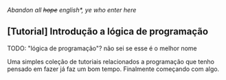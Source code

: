 *Abandon all ~~hope~~ english\*, ye who enter here*

## [Tutorial] Introdução a lógica de programação

TODO: "lógica de programação"? não sei se esse é o melhor nome

Uma simples coleção de tutoriais relacionados a programação que tenho
pensado em fazer já faz um bom tempo. Finalmente começando com algo.
